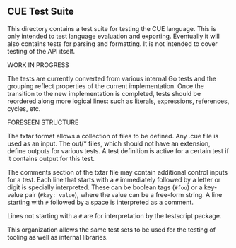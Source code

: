 ## CUE Test Suite

This directory contains a test suite for testing the CUE language. This is only
intended to test language evaluation and exporting. Eventually it will also
contains tests for parsing and formatting. It is not intended to cover
testing of the API itself.

WORK IN PROGRESS

The tests are currently converted from various internal Go tests and the
grouping reflect properties of the current implementation. Once the transition
to the new implementation is completed, tests should be reordered along more
logical lines: such as literals, expressions, references, cycles, etc.

FORESEEN STRUCTURE

The txtar format allows a collection of files to be defined. Any .cue file
is used as an input. The out/* files, which should not have an extension,
define outputs for various tests. A test definition is active for a certain test
if it contains output for this test.

The comments section of the txtar file may contain additional control inputs for
a test. Each line that starts with a `#` immediately followed by a letter or
digit is specially interpreted. These can be boolean tags (`#foo`) or a
key-value pair (`#key: value`), where the value can be a free-form string.
A line starting with `#` followed by a space is interpreted as a comment.

Lines not starting with a `#` are for interpretation by the testscript package.

This organization allows the same test sets to be used for the testing of
tooling as well as internal libraries.